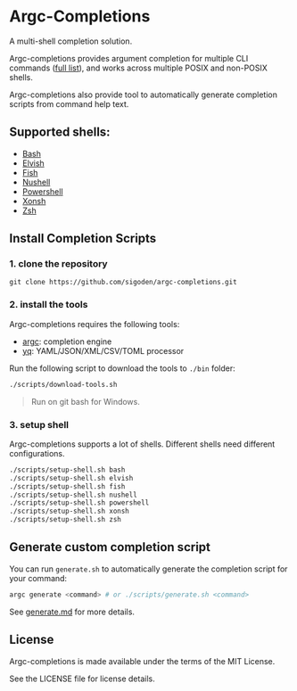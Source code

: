# Argc-Completions

A multi-shell completion solution.

Argc-completions provides argument completion for multiple CLI commands ([full list](completions)), and works across multiple POSIX and non-POSIX shells.

Argc-completions also provide tool to automatically generate completion scripts from command help text.

## Supported shells:

- [Bash](https://www.gnu.org/software/bash/)
- [Elvish](https://elv.sh/)
- [Fish](https://fishshell.com/)
- [Nushell](https://www.nushell.sh/)
- [Powershell](https://microsoft.com/powershell)
- [Xonsh](https://xon.sh/)
- [Zsh](https://www.zsh.org/)

## Install Completion Scripts

### 1. clone the repository

```
git clone https://github.com/sigoden/argc-completions.git
```

### 2. install the tools

Argc-completions requires the following tools:

- [argc](https://github.com/sigoden/argc): completion engine
- [yq](https://github.com/mikefarah/yq): YAML/JSON/XML/CSV/TOML processor

Run the following script to download the tools to `./bin` folder:

```sh
./scripts/download-tools.sh
```

> Run on git bash for Windows.

### 3. setup shell

Argc-completions supports a lot of shells. Different shells need different configurations.

```sh
./scripts/setup-shell.sh bash
./scripts/setup-shell.sh elvish
./scripts/setup-shell.sh fish
./scripts/setup-shell.sh nushell
./scripts/setup-shell.sh powershell
./scripts/setup-shell.sh xonsh
./scripts/setup-shell.sh zsh
```

## Generate custom completion script

You can run `generate.sh` to automatically generate the completion script for your command:

```sh
argc generate <command> # or ./scripts/generate.sh <command>
```

See [generate.md](docs/generate.md) for more details.

## License

Argc-completions is made available under the terms of the MIT License. 

See the LICENSE file for license details.